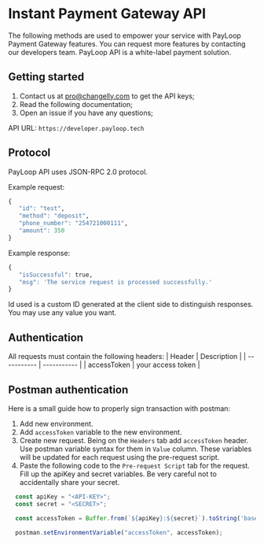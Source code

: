 # Instant Payment Gateway API
The following methods are used to empower your service with PayLoop Payment Gateway features. You can request more features by contacting our developers team. PayLoop API is a white-label payment solution.

## Getting started
1. Contact us at pro@changelly.com to get the API keys;
2. Read the following documentation;
3. Open an issue if you have any questions;

API URL: ``` https://developer.payloop.tech ```

## Protocol
PayLoop API uses JSON-RPC 2.0 protocol.

Example request:
```r
{
   "id": "test",
   "method": "deposit",
   "phone_number": "254721000111",
   "amount": 350
}
```

Example response:
```r
{
   "isSuccessful": true,
   "msg": 'The service request is processed successfully.'
}
```

Id used is a custom ID generated at the client side to distinguish responses. You may use any value you want.

## Authentication
All requests must contain the following headers:
| Header      | Description |
| ----------- | ----------- |
| accessToken      | your access token       |


## Postman authentication
Here is a small guide how to properly sign transaction with postman:

1. Add new environment.
2. Add ```accessToken``` variable to the new environment.
3. Create new request. Being on the ```Headers``` tab add ```accessToken``` header. Use postman variable syntax for them in ```Value``` column. These variables will be updated for each request using the pre-request script.
4. Paste the following code to the ```Pre-request Script``` tab for the request. Fill up the apiKey and secret variables. Be very careful not to accidentally share your secret.

```JavaScript
  const apiKey = "<API-KEY>";
  const secret = "<SECRET>";

  const accessToken = Buffer.from(`${apiKey}:${secret}`).toString('base64');

  postman.setEnvironmentVariable("accessToken", accessToken);
```

